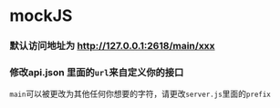 # mockJS
 ### 默认访问地址为 http://127.0.0.1:2618/main/xxx
 ### 修改api.json 里面的`url`来自定义你的接口
 
 `main`可以被更改为其他任何你想要的字符，请更改`server.js`里面的`prefix`
